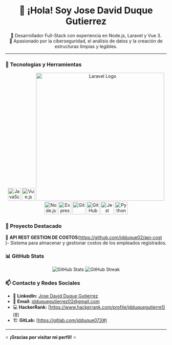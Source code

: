 <h1 align="center">👋 ¡Hola! Soy Jose David Duque Gutierrez</h1>

<p align="center">
  🚀 Desarrollador Full-Stack con experiencia en Node.js, Laravel y Vue 3. <br>
  🔐 Apasionado por la ciberseguridad, el análisis de datos y la creación de estructuras limpias y legibles. <br>
</p>

---

### 🚀 Tecnologías y Herramientas

<p align="center">
  <img src="https://cdn.jsdelivr.net/gh/devicons/devicon/icons/javascript/javascript-original.svg" height="40" alt="JavaScript" />
  <img src="https://cdn.jsdelivr.net/gh/devicons/devicon/icons/vuejs/vuejs-original.svg" height="40" alt="Vue.js" />
  <img src="https://raw.githubusercontent.com/laravel/art/master/logo-lockup/5%20SVG/2%20CMYK/1%20Full%20Color/laravel-logolockup-cmyk-red.svg" width="400" alt="Laravel Logo">
  <img src="https://cdn.jsdelivr.net/gh/devicons/devicon/icons/nodejs/nodejs-original.svg" height="40" alt="Node.js" />
  <img src="https://cdn.jsdelivr.net/gh/devicons/devicon/icons/express/express-original.svg" height="40" alt="Express.js" />
  <img src="https://cdn.jsdelivr.net/gh/devicons/devicon/icons/git/git-original.svg" height="40" alt="Git" />
  <img src="https://cdn.jsdelivr.net/gh/devicons/devicon/icons/github/github-original.svg" height="40" alt="GitHub" />
  <img src="https://cdn.jsdelivr.net/gh/devicons/devicon/icons/jest/jest-plain.svg" height="40" alt="Jest" />
  <img src="https://cdn.jsdelivr.net/gh/devicons/devicon/icons/python/python-original.svg" height="40" alt="Python" />
</p>

### 📌 Proyecto Destacado

🔹 **API REST GESTION DE COSTOS**(https://github.com/jdduque02/api-cost )- Sistema para almacenar y gestionar costos de los empleados registrados.

### 📊 GitHub Stats

<p align="center">
  <img src="https://github-readme-stats.vercel.app/api?username=jdduque02&show_icons=true&theme=radical" alt="GitHub Stats" />
  <img src="https://github-readme-streak-stats.herokuapp.com/?user=jdduque02&theme=radical" alt="GitHub Streak" />
</p>

### 📫 Contacto y Redes Sociales

- 📌 **LinkedIn:** [Jose David Duque Gutierrez](https://www.linkedin.com/in/jose-david-duque-gutierrez-b504b51a1/)
- 📧 **Email:** jdduquegutierrez02@gmail.com
- 💻 **HackerRank:** [https://www.hackerrank.com/profile/jdduquegutierre1](#)
- 🏗 **GitLab:** [https://gitlab.com/jdduque07](#)

---

⭐ **¡Gracias por visitar mi perfil!** ⭐
